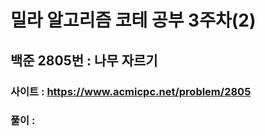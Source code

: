 # 밀라 알고리즘 코테 공부 3주차(2)

## 백준 2805번 : 나무 자르기

### 사이트 : https://www.acmicpc.net/problem/2805
### 풀이 :  